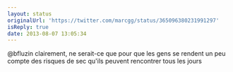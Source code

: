 ```yaml
---
layout: status
originalUrl: 'https://twitter.com/marcgg/status/365096380231991297'
isReply: true
date: 2013-08-07 13:05:34
---
```


@bfluzin clairement, ne serait-ce que pour que les gens se rendent un peu compte des risques de sec qu'ils peuvent rencontrer tous les jours

